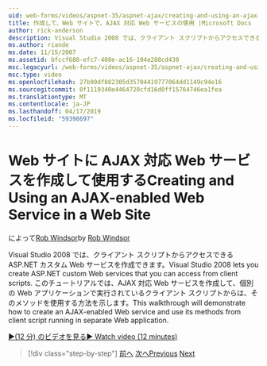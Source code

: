 ```yaml
---
uid: web-forms/videos/aspnet-35/aspnet-ajax/creating-and-using-an-ajax-enabled-web-service-in-a-web-site
title: 作成して、Web サイトで、AJAX 対応 Web サービスの使用 |Microsoft Docs
author: rick-anderson
description: Visual Studio 2008 では、クライアント スクリプトからアクセスできる ASP.NET カスタム Web サービスを作成できます。 このチュートリアルでは、AJ を作成する方法について説明しています.
ms.author: riande
ms.date: 11/15/2007
ms.assetid: bfccf680-efc7-400e-ac16-104e288cd430
msc.legacyurl: /web-forms/videos/aspnet-35/aspnet-ajax/creating-and-using-an-ajax-enabled-web-service-in-a-web-site
msc.type: video
ms.openlocfilehash: 27b99df882305d35704419777064dd1149c94e16
ms.sourcegitcommit: 0f1119340e4464720cfd16d0ff15764746ea1fea
ms.translationtype: MT
ms.contentlocale: ja-JP
ms.lasthandoff: 04/17/2019
ms.locfileid: "59398697"
---
```

# <a name="creating-and-using-an-ajax-enabled-web-service-in-a-web-site"></a><span data-ttu-id="40843-104">Web サイトに AJAX 対応 Web サービスを作成して使用する</span><span class="sxs-lookup"><span data-stu-id="40843-104">Creating and Using an AJAX-enabled Web Service in a Web Site</span></span>

<span data-ttu-id="40843-105">によって[Rob Windsor](https://twitter.com/robwindsor)</span><span class="sxs-lookup"><span data-stu-id="40843-105">by [Rob Windsor](https://twitter.com/robwindsor)</span></span>

<span data-ttu-id="40843-106">Visual Studio 2008 では、クライアント スクリプトからアクセスできる ASP.NET カスタム Web サービスを作成できます。</span><span class="sxs-lookup"><span data-stu-id="40843-106">Visual Studio 2008 lets you create ASP.NET custom Web services that you can access from client scripts.</span></span> <span data-ttu-id="40843-107">このチュートリアルでは、AJAX 対応 Web サービスを作成して、個別の Web アプリケーションで実行されているクライアント スクリプトからは、そのメソッドを使用する方法を示します。</span><span class="sxs-lookup"><span data-stu-id="40843-107">This walkthrough will demonstrate how to create an AJAX-enabled Web service and use its methods from client script running in separate Web application.</span></span>

[<span data-ttu-id="40843-108">&#9654;(12 分) のビデオを見る</span><span class="sxs-lookup"><span data-stu-id="40843-108">&#9654; Watch video (12 minutes)</span></span>](https://channel9.msdn.com/Blogs/ASP-NET-Site-Videos/creating-and-using-an-ajax-enabled-web-service-in-a-web-site)

> [!div class="step-by-step"]
> <span data-ttu-id="40843-109">[前へ](adding-ajax-functionality-to-an-existing-aspnet-page.md)
> [次へ](aspnet-ajax-a-demonstration-of-aspnet-ajax.md)</span><span class="sxs-lookup"><span data-stu-id="40843-109">[Previous](adding-ajax-functionality-to-an-existing-aspnet-page.md)
[Next](aspnet-ajax-a-demonstration-of-aspnet-ajax.md)</span></span>
